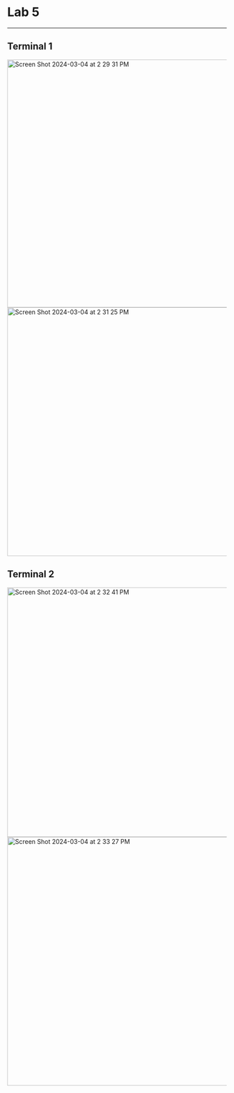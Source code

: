 # Lab 5 
---
## Terminal 1
<img width="568" alt="Screen Shot 2024-03-04 at 2 29 31 PM" src="https://github.com/LeorYom/Design-VI/assets/117100347/990f67be-8bc7-43b4-974a-f86f84994132">
<img width="570" alt="Screen Shot 2024-03-04 at 2 31 25 PM" src="https://github.com/LeorYom/Design-VI/assets/117100347/1c2657e1-977e-4f2d-b1e7-ed3955c72655">


## Terminal 2
<img width="572" alt="Screen Shot 2024-03-04 at 2 32 41 PM" src="https://github.com/LeorYom/Design-VI/assets/117100347/4a1cb8e6-5353-4b3e-b128-509acad2f2c3">
<img width="570" alt="Screen Shot 2024-03-04 at 2 33 27 PM" src="https://github.com/LeorYom/Design-VI/assets/117100347/0073d28a-c599-494d-9b46-1842780697c3">

